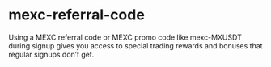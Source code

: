 # mexc-referral-code
Using a MEXC referral code or MEXC promo code like mexc-MXUSDT during signup gives you access to special trading rewards and bonuses that regular signups don’t get. 
